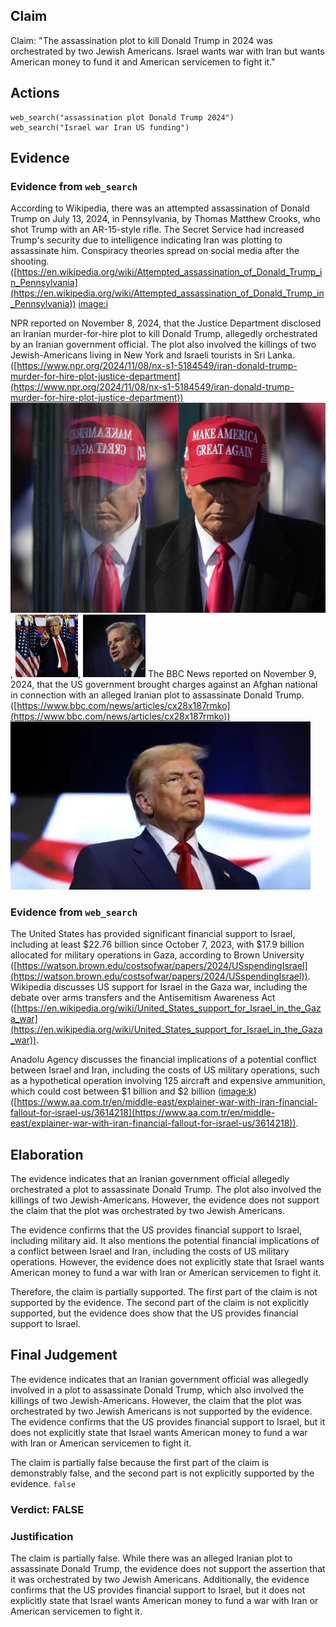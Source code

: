 ## Claim
Claim: "The assassination plot to kill Donald Trump in 2024 was orchestrated by two Jewish Americans. Israel wants war with Iran but wants American money to fund it and American servicemen to fight it."

## Actions
```
web_search("assassination plot Donald Trump 2024")
web_search("Israel war Iran US funding")
```

## Evidence
### Evidence from `web_search`
According to Wikipedia, there was an attempted assassination of Donald Trump on July 13, 2024, in Pennsylvania, by Thomas Matthew Crooks, who shot Trump with an AR-15-style rifle. The Secret Service had increased Trump's security due to intelligence indicating Iran was plotting to assassinate him. Conspiracy theories spread on social media after the shooting. ([https://en.wikipedia.org/wiki/Attempted_assassination_of_Donald_Trump_in_Pennsylvania](https://en.wikipedia.org/wiki/Attempted_assassination_of_Donald_Trump_in_Pennsylvania)) <image:i>

NPR reported on November 8, 2024, that the Justice Department disclosed an Iranian murder-for-hire plot to kill Donald Trump, allegedly orchestrated by an Iranian government official. The plot also involved the killings of two Jewish-Americans living in New York and Israeli tourists in Sri Lanka. ([https://www.npr.org/2024/11/08/nx-s1-5184549/iran-donald-trump-murder-for-hire-plot-justice-department](https://www.npr.org/2024/11/08/nx-s1-5184549/iran-donald-trump-murder-for-hire-plot-justice-department)) ![image 12022](media/2025-08-31_11-41-1756640506-148695.jpg), ![image 12023](media/2025-08-31_11-41-1756640507-738357.jpg), ![image 12024](media/2025-08-31_11-41-1756640508-830908.jpg) The BBC News reported on November 9, 2024, that the US government brought charges against an Afghan national in connection with an alleged Iranian plot to assassinate Donald Trump. ([https://www.bbc.com/news/articles/cx28x187rmko](https://www.bbc.com/news/articles/cx28x187rmko)) ![image 12026](media/2025-08-31_11-41-1756640517-029268.jpg)


### Evidence from `web_search`
The United States has provided significant financial support to Israel, including at least $22.76 billion since October 7, 2023, with $17.9 billion allocated for military operations in Gaza, according to Brown University ([https://watson.brown.edu/costsofwar/papers/2024/USspendingIsrael](https://watson.brown.edu/costsofwar/papers/2024/USspendingIsrael)). Wikipedia discusses US support for Israel in the Gaza war, including the debate over arms transfers and the Antisemitism Awareness Act ([https://en.wikipedia.org/wiki/United_States_support_for_Israel_in_the_Gaza_war](https://en.wikipedia.org/wiki/United_States_support_for_Israel_in_the_Gaza_war)).

Anadolu Agency discusses the financial implications of a potential conflict between Israel and Iran, including the costs of US military operations, such as a hypothetical operation involving 125 aircraft and expensive ammunition, which could cost between $1 billion and $2 billion (<image:k>) ([https://www.aa.com.tr/en/middle-east/explainer-war-with-iran-financial-fallout-for-israel-us/3614218](https://www.aa.com.tr/en/middle-east/explainer-war-with-iran-financial-fallout-for-israel-us/3614218)).


## Elaboration
The evidence indicates that an Iranian government official allegedly orchestrated a plot to assassinate Donald Trump. The plot also involved the killings of two Jewish-Americans. However, the evidence does not support the claim that the plot was orchestrated by two Jewish Americans.

The evidence confirms that the US provides financial support to Israel, including military aid. It also mentions the potential financial implications of a conflict between Israel and Iran, including the costs of US military operations. However, the evidence does not explicitly state that Israel wants American money to fund a war with Iran or American servicemen to fight it.

Therefore, the claim is partially supported. The first part of the claim is not supported by the evidence. The second part of the claim is not explicitly supported, but the evidence does show that the US provides financial support to Israel.


## Final Judgement
The evidence indicates that an Iranian government official was allegedly involved in a plot to assassinate Donald Trump, which also involved the killings of two Jewish-Americans. However, the claim that the plot was orchestrated by two Jewish Americans is not supported by the evidence. The evidence confirms that the US provides financial support to Israel, but it does not explicitly state that Israel wants American money to fund a war with Iran or American servicemen to fight it.

The claim is partially false because the first part of the claim is demonstrably false, and the second part is not explicitly supported by the evidence. `false`


### Verdict: FALSE

### Justification
The claim is partially false. While there was an alleged Iranian plot to assassinate Donald Trump, the evidence does not support the assertion that it was orchestrated by two Jewish Americans. Additionally, the evidence confirms that the US provides financial support to Israel, but it does not explicitly state that Israel wants American money to fund a war with Iran or American servicemen to fight it.
